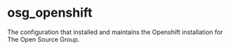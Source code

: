 # osg_openshift
The configuration that installed and maintains the Openshift installation for The Open Source Group.
